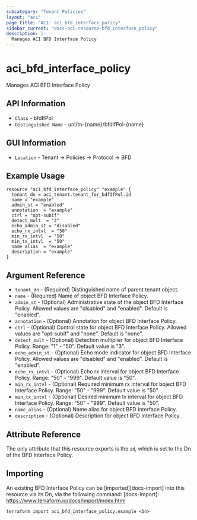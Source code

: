 ```yaml
---
subcategory: "Tenant Policies"
layout: "aci"
page_title: "ACI: aci_bfd_interface_policy"
sidebar_current: "docs-aci-resource-bfd_interface_policy"
description: |-
  Manages ACI BFD Interface Policy
---
```


# aci_bfd_interface_policy #
Manages ACI BFD Interface Policy

## API Information ##

* `Class` - bfdIfPol
* `Distinguished Name` - uni/tn-{name}/bfdIfPol-{name}

## GUI Information ##

* `Location` - Tenant -> Policies -> Protocol -> BFD

## Example Usage ##

```hcl
resource "aci_bfd_interface_policy" "example" {
  tenant_dn = aci_tenant.tenant_for_bdfIfPol.id
  name = "example"
  admin_st = "enabled"
  annotation  = "example"
  ctrl = "opt-subif"
  detect_mult  = "3"
  echo_admin_st = "disabled"
  echo_rx_intvl  = "50"
  min_rx_intvl  = "50"
  min_tx_intvl  = "50"
  name_alias  = "example"
  description = "example"
}
```

## Argument Reference ##
* `tenant_dn` - (Required) Distinguished name of parent tenant object.
* `name` - (Required) Name of object BFD Interface Policy.
* `admin_st` - (Optional) Administrative state of the object BFD Interface Policy. Allowed values are "disabled" and "enabled". Default is "enabled".
* `annotation` - (Optional) Annotation for object BFD Interface Policy.
* `ctrl` - (Optional) Control state for object BFD Interface Policy. Allowed values are "opt-subif" and "none". Default is "none".
* `detect_mult` - (Optional) Detection multiplier for object BFD Interface Policy. Range: "1" - "50". Default value is "3".
* `echo_admin_st` - (Optional) Echo mode indicator for object BFD Interface Policy. Allowed values are "disabled" and "enabled". Default is "enabled".  
* `echo_rx_intvl` - (Optional) Echo rx interval for object BFD Interface Policy. Range: "50" - "999". Default value is "50".
* `min_rx_intvl` - (Optional) Required minimum rx interval for boject BFD Interface Policy. Range: "50" - "999". Default value is "50".
* `min_tx_intvl` - (Optional) Desired minimum tx interval for object BFD Interface Policy. Range: "50" - "999". Default value is "50".
* `name_alias` - (Optional) Name alias for object BFD Interface Policy. 
* `description` - (Optional) Description for object BFD Interface Policy.

## Attribute Reference

The only attribute that this resource exports is the `id`, which is set to the
Dn of the BFD Interface Policy.

## Importing ##

An existing BFD Interface Policy can be [imported][docs-import] into this resource via its Dn, via the following command:
[docs-import]: https://www.terraform.io/docs/import/index.html


```
terraform import aci_bfd_interface_policy.example <Dn>
```